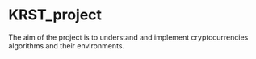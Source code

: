 # KRST_project
The aim of the project is to understand and implement cryptocurrencies algorithms and their environments.
